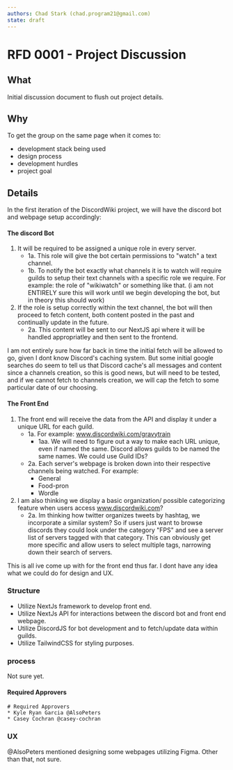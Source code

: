```yaml
---
authors: Chad Stark (chad.program21@gmail.com)
state: draft
---
```


# RFD 0001 - Project Discussion

## What

Initial discussion document to flush out project details.

## Why

To get the group on the same page when it comes to:

- development stack being used
- design process
- development hurdles
- project goal

## Details

In the first iteration of the DiscordWiki project, we will have the discord bot and webpage setup accordingly:

#### The discord Bot

1.  It will be required to be assigned a unique role in every server.
    - 1a. This role will give the bot certain permissions to "watch" a text channel.
    - 1b. To notify the bot exactly what channels it is to watch will require guilds to setup their text channels with a specific role we require. For example: the role of "wikiwatch" or something like that. (i am not ENTIRELY sure this will work until we begin developing the bot, but in theory this should work)
2.  If the role is setup correctly within the text channel, the bot will then proceed to fetch content, both content posted in the past and continually update in the future.
    - 2a. This content will be sent to our NextJS api where it will be handled appropriatley and then sent to the frontend.

I am not entirely sure how far back in time the initial fetch will be allowed to go, given I dont know Discord's caching system. But some initial google searches do seem to tell us that Discord cache's all messages and content since a channels creation, so this is good news, but will need to be tested, and if we cannot fetch to channels creation, we will cap the fetch to some particular date of our choosing.

#### The Front End

1. The front end will receive the data from the API and display it under a unique URL for each guild.
   - 1a. For example: www.discordwiki.com/gravytrain
        - 1aa. We will need to figure out a way to make each URL unique, even if named the same. Discord allows guilds to be named the same names. We could use Guild IDs?
   - 2a. Each server's webpage is broken down into their respective channels being watched. For example: 
        - General 
        - Food-pron 
        - Wordle
2. I am also thinking we display a basic organization/ possible categorizing feature when users access www.discordwiki.com?
   - 2a. Im thinking how twitter organizes tweets by hashtag, we incorporate a similar system? So if users just want to browse discords they could look under the category "FPS" and see a server list of servers tagged with that category. This can obviously get more specific and allow users to select multiple tags, narrowing down their search of servers.

This is all ive come up with for the front end thus far. I dont have any idea what we could do for design and UX.

### Structure

- Utilize NextJs framework to develop front end.
- Utilize NextJs API for interactions between the discord bot and front end webpage.
- Utilize DiscordJS for bot development and to fetch/update data within guilds.
- Utilize TailwindCSS for styling purposes.

### process

Not sure yet.

#### Required Approvers

```
# Required Approvers
* Kyle Ryan Garcia @AlsoPeters
* Casey Cochran @casey-cochran
```

### UX

@AlsoPeters mentioned designing some webpages utilizing Figma. Other than that, not sure.
